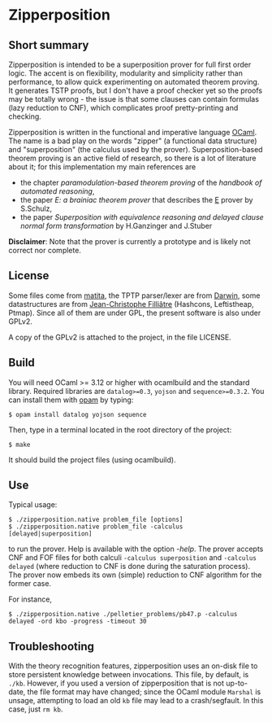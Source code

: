 # Zipperposition

## Short summary
Zipperposition is intended to be a superposition prover for full first order logic. The accent
is on flexibility, modularity and simplicity rather than performance, to allow
quick experimenting on automated theorem proving. It generates TSTP proofs, but I
don't have a proof checker yet so the proofs may be totally wrong - the issue is that
some clauses can contain formulas (lazy reduction to CNF), which complicates proof
pretty-printing and checking.

Zipperposition is written in the functional and imperative language
[OCaml](http://caml.inria.fr). The name is a bad play on the words "zipper" (a
functional data structure) and "superposition" (the calculus used by the
prover). Superposition-based theorem proving is an active field of research, so
there is a lot of literature about it; for this implementation my main references
are

* the chapter _paramodulation-based theorem proving_ of the _handbook of automated reasoning_,
* the paper _E: a brainiac theorem prover_ that describes the [E](http://eprover.org) prover by S.Schulz,
* the paper _Superposition with equivalence reasoning and delayed clause normal form transformation_ by H.Ganzinger and J.Stuber

**Disclaimer**: Note that the prover is currently a prototype and is
likely not correct nor complete.

## License
Some files come from [matita](http://matita.cs.unibo.it/), the TPTP
parser/lexer are from [Darwin](http://combination.cs.uiowa.edu/Darwin/), some
datastructures are from [Jean-Christophe Filliâtre](http://www.lri.fr/~filliatr/software.en.html/)
(Hashcons, Leftistheap, Ptmap). Since all of them are under GPL, the present software is also
under GPLv2.

A copy of the GPLv2 is attached to the project, in the file LICENSE.

## Build

You will need OCaml >= 3.12 or higher with ocamlbuild and the standard
library. Required libraries are `datalog>=0.3`, `yojson` and `sequence>=0.3.2`.
You can install  them with [opam](http://opam.ocamlpro.com/) by typing:

    $ opam install datalog yojson sequence

Then, type in a terminal located in the root directory of the project:

    $ make

It should build the project files (using ocamlbuild).


## Use

Typical usage:

    $ ./zipperposition.native problem_file [options]
    $ ./zipperposition.native problem_file -calculus [delayed|superposition]

to run the prover. Help is available with the option *-help*. The prover
accepts CNF and FOF files for both calculi `-calculus superposition` and
`-calculus delayed` (where reduction to CNF is done during the saturation
process). The prover now embeds its own (simple) reduction to CNF algorithm
for the former case.

For instance,

    $ ./zipperposition.native ./pelletier_problems/pb47.p -calculus delayed -ord kbo -progress -timeout 30

## Troubleshooting

With the theory recognition features, zipperposition uses an on-disk file
to store persistent knowledge between invocations. This file, by default, is
`./kb`. However, if you used a version of zipperposition that is not up-to-date,
the file format may have changed; since the OCaml module `Marshal` is unsage,
attempting to load an old `kb` file may lead to a crash/segfault. In this case,
just `rm kb`.
